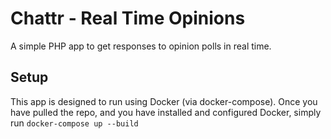 # Chattr - Real Time Opinions

A simple PHP app to get responses to opinion polls in real time. 
    
## Setup

This app is designed to run using Docker (via docker-compose). Once you have pulled the repo, and you have installed and configured Docker, 
simply run `docker-compose up --build` 